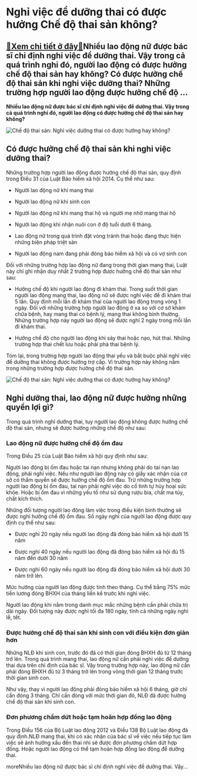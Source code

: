 Nghỉ việc để dưỡng thai có được hưởng Chế độ thai sản không?
============================================================

[:gift:Xem chi tiết ở đây:gift:](https://hddtvn.com/nghi-viec-de-duong-thai-co-duoc-huong-che-do-thai-san-khong/)Nhiều lao động nữ được bác sĩ chỉ định nghỉ việc để dưỡng thai. Vậy trong cả quá trình nghỉ đó, người lao động có được hưởng chế độ thai sản hay không? Có được hưởng chế độ thai sản khi nghỉ việc dưỡng thai? Những trường hợp người lao động được hưởng chế độ …
-------------------------------------------------------------------------------------------------------------------------------------------------------------------------------------------------------------------------------------------------------------------

**Nhiều lao động nữ được bác sĩ chỉ định nghỉ việc để dưỡng thai. Vậy trong cả quá trình nghỉ đó, người lao động có được hưởng chế độ thai sản hay không?**


![Chế độ thai sản: Nghỉ việc dưỡng thai có được hưởng hay không?](https://hddtvn.com/wp-content/uploads/2021/01/che-do-thai-san-3_0404102752.jpg)


Có được hưởng chế độ thai sản khi nghỉ việc dưỡng thai?
-------------------------------------------------------


Những trường hợp người lao động được hưởng chế độ thai sản, quy định trong Điều 31 của Luật Bảo hiểm xã hội 2014. Cụ thể như sau:




* Người lao động nữ khi mang thai

* Người lao động nữ khi sinh con

* Người lao động nữ khi mang thai hộ và người mẹ nhờ mang thai hộ

* Người lao động khi nhận nuôi con ở độ tuổi dưới 6 tháng.

* Lao động nữ trong quá trình đặt vòng tránh thai hoặc đang thực hiện những biện pháp triệt sản

* Người lao động nam đang phải đóng bảo hiểm xã hội và có vợ sinh con



Đối với những trường hợp lao động nữ đang trong thời gian mang thai, Luật này chỉ ghi nhận duy nhất 2 trường hợp được hưởng chế độ thai sản như sau:




* Hưởng chế độ khi người lao động đi khám thai. Trong suốt thời gian người lao động mang thai, lao động nữ sẽ được nghỉ việc để đi khám thai 5 lần. Quy định mỗi lần đi khám thai của người lao động trong vòng 1 ngày. Đối với những trường hợp người lao động ở xa so với cơ sở khám chữa bệnh, hay mang thai có bệnh lý, mang thai không bình thường. Những trường hợp này người lao động sẽ được nghỉ 2 ngày trong mỗi lần đi khám thai.

* Hưởng chế độ cho người lao động khi sảy thai hoặc nạo, hút thai. Những trường hợp thai chết lưu hoặc phải phá thai bệnh lý.



Tóm lại, trong trường hợp người lao động thai yếu và bắt buộc phải nghỉ việc để dưỡng thai không được hưởng trợ cấp. Vì trường hợp này không nằm trong những trường hợp được hưởng chế độ thai sản.


![Chế độ thai sản: Nghỉ việc dưỡng thai có được hưởng hay không?](https://hddtvn.com/wp-content/uploads/2021/01/thai-san.jpg)


Nghỉ dưỡng thai, lao động nữ được hưởng những quyền lợi gì?
-----------------------------------------------------------


Trong quá trình nghỉ dưỡng thai, tuy người lao động không được hưởng chế độ thai sản, nhưng sẽ được hưởng những chế độ như sau:


### Lao động nữ được hưởng chế độ ốm đau


Trong Điều 25 của Luật Bảo hiểm xã hội quy định như sau:


Người lao động bị ốm đau hoặc tai nạn nhưng không phải do tai nạn lao động, phải nghỉ việc. Nếu như người lao động này có giấy xác nhận của cơ sở có thẩm quyền sẽ được hưởng chế độ ốm đau. Trừ những trường hợp người lao động bị ốm đau, tai nạn phải nghỉ việc do cố tình tự hủy hoại sức khỏe. Hoặc bị ốm đau vì những yếu tố như sử dụng rượu bia, chất ma túy, chất kích thích.


Những đối tượng người lao động làm việc trong điều kiện bình thường sẽ được nghỉ hưởng chế độ ốm đau. Số ngày nghỉ của người lao động được quy định cụ thể như sau:




* Được nghỉ 20 ngày nếu người lao động đã đóng bảo hiểm xã hội dưới 15 năm

* Được nghỉ 40 ngày nếu người lao động đã đóng bảo hiểm xã hội đủ 15 năm đến dưới 30 năm

* Được nghỉ 60 ngày nếu người lao động đã đóng bảo hiểm xã hội dưới 30 năm trở lên.



Mức hưởng của người lao động được tính theo tháng. Cụ thể bằng 75% mức tiền lương đóng BHXH của tháng liền kề trước khi nghỉ việc.


Người lao động khi nằm trong danh mục mắc những bệnh cần phải chữa trị dài ngày. Đối tượng này được nghỉ tối đa 180 ngày, tính cả những ngày nghỉ lễ, tết.


### Được hưởng chế độ thai sản khi sinh con với điều kiện đơn giản hơn


Những NLĐ khi sinh con, trước đó đã có thời gian đóng BHXH đủ từ 12 tháng trở lên. Trong quá trình mang thai, lao động nữ cần phải nghỉ việc để dưỡng thai dựa trên chỉ định của bác sĩ. Vậy trong trường hợp này, lao động nữ cần phải đóng BHXH đủ từ 3 tháng trở lên trong vòng thời gian 12 tháng trước thời gian sinh con.


Như vậy, thay vì người lao động phải đóng bảo hiểm xã hội 6 tháng, giờ chỉ cần đóng 3 tháng. Chỉ cần đóng với mức thời gian đó, NLĐ đã được hưởng chế độ thai sản khi sinh con.


### Đơn phương chấm dứt hoặc tạm hoãn hợp đồng lao động


Trong Điều 156 của Bộ Luật lao động 2012 và Điều 138 Bộ Luật lao động đã quy định.NLĐ mang thai, khi có xác nhận của bác sĩ về việc nếu tiếp tục làm việc sẽ ảnh hưởng xấu đến thai nhi sẽ được đơn phương chấm dứt hợp đồng. Hoặc người lao động có thể tạm hoãn hợp đồng lao động để dưỡng thai.


moreNhiều lao động nữ được bác sĩ chỉ định nghỉ việc để dưỡng thai. Vậy…

